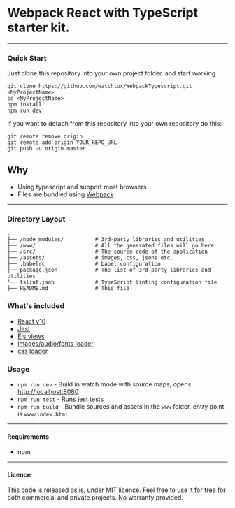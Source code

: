 # Webpack React with TypeScript starter kit.

---

### Quick Start

Just clone this repository into your own project folder. and start working

```
git clone https://github.com/watchtux/WebpackTypescript.git <MyProjectName>
cd <MyProjectName>
npm install
npm run dev
```

If you want to detach from this repository into your own repository do this:

```
git remote remove origin
git remote add origin YOUR_REPO_URL
git push -u origin master
```

## Why

- Using typescript and support most browsers
- Files are bundled using [Webpack](https://webpack.github.io/)

---

### Directory Layout

```
.
├── /node_modules/          # 3rd-party libraries and utilities
├── /www/                   # All the generated files will go here
├── /src/                   # The source code of the application
├── /assets/                # images, css, jsons etc.
├── .babelrc                # babel configuration
├── package.json            # The list of 3rd party libraries and utilities
└── tslint.json             # TypeScript linting configuration file
├── README.md               # This file
```

### What's included

- [React v16](https://facebook.github.io/react/)
- [Jest](https://github.com/facebook/jest)
- [Ejs views](https://github.com/mde/ejs)
- [images/audio/fonts loader](https://github.com/webpack-contrib/file-loader)
- [css loader](https://github.com/webpack-contrib/css-loader)

### Usage

- `npm run dev` - Build in watch mode with source maps, opens [http://localhost:8080](http://localhost:8080)
- `npm run test` - Runs jest tests
- `npm run build` - Bundle sources and assets in the `www` folder, entry point is `www/index.html`

---

#### Requirements

- npm

---

#### Licence

This code is released as is, under MIT licence. Feel free to use it for free for both commercial and private projects. No warranty provided.
